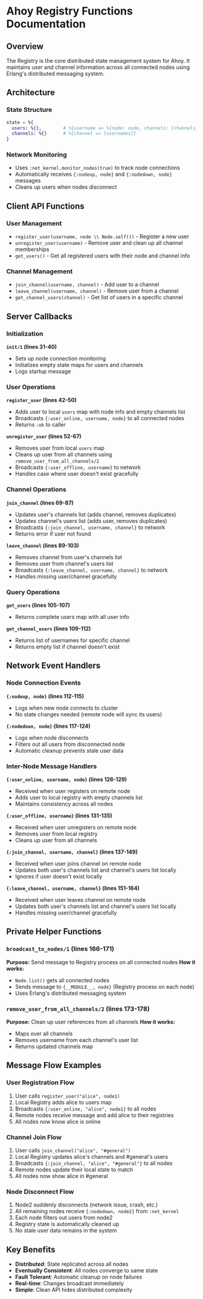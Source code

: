 # Ahoy Registry Functions Documentation

## Overview
The Registry is the core distributed state management system for Ahoy. It maintains user and channel information across all connected nodes using Erlang's distributed messaging system.

## Architecture

### State Structure
```elixir
state = %{
  users: %{},        # %{username => %{node: node, channels: [channels]}}
  channels: %{}      # %{channel => [usernames]}
}
```

### Network Monitoring
- Uses `:net_kernel.monitor_nodes(true)` to track node connections
- Automatically receives `{:nodeup, node}` and `{:nodedown, node}` messages
- Cleans up users when nodes disconnect

## Client API Functions

### User Management
- `register_user(username, node \\ Node.self())` - Register a new user
- `unregister_user(username)` - Remove user and clean up all channel memberships
- `get_users()` - Get all registered users with their node and channel info

### Channel Management  
- `join_channel(username, channel)` - Add user to a channel
- `leave_channel(username, channel)` - Remove user from a channel
- `get_channel_users(channel)` - Get list of users in a specific channel

## Server Callbacks

### Initialization
**`init/1` (lines 31-40)**
- Sets up node connection monitoring
- Initializes empty state maps for users and channels
- Logs startup message

### User Operations
**`register_user` (lines 42-50)**
- Adds user to local `users` map with node info and empty channels list
- Broadcasts `{:user_online, username, node}` to all connected nodes
- Returns `:ok` to caller

**`unregister_user` (lines 52-67)**
- Removes user from local `users` map
- Cleans up user from all channels using `remove_user_from_all_channels/2`
- Broadcasts `{:user_offline, username}` to network
- Handles case where user doesn't exist gracefully

### Channel Operations
**`join_channel` (lines 69-87)**
- Updates user's channels list (adds channel, removes duplicates)
- Updates channel's users list (adds user, removes duplicates)  
- Broadcasts `{:join_channel, username, channel}` to network
- Returns error if user not found

**`leave_channel` (lines 89-103)**
- Removes channel from user's channels list
- Removes user from channel's users list
- Broadcasts `{:leave_channel, username, channel}` to network
- Handles missing user/channel gracefully

### Query Operations
**`get_users` (lines 105-107)**
- Returns complete users map with all user info

**`get_channel_users` (lines 109-112)**
- Returns list of usernames for specific channel
- Returns empty list if channel doesn't exist

## Network Event Handlers

### Node Connection Events
**`{:nodeup, node}` (lines 112-115)**
- Logs when new node connects to cluster
- No state changes needed (remote node will sync its users)

**`{:nodedown, node}` (lines 117-124)**
- Logs when node disconnects
- Filters out all users from disconnected node
- Automatic cleanup prevents stale user data

### Inter-Node Message Handlers

**`{:user_online, username, node}` (lines 126-129)**
- Received when user registers on remote node
- Adds user to local registry with empty channels list
- Maintains consistency across all nodes

**`{:user_offline, username}` (lines 131-135)**
- Received when user unregisters on remote node  
- Removes user from local registry
- Cleans up user from all channels

**`{:join_channel, username, channel}` (lines 137-149)**
- Received when user joins channel on remote node
- Updates both user's channels list and channel's users list locally
- Ignores if user doesn't exist locally

**`{:leave_channel, username, channel}` (lines 151-164)**
- Received when user leaves channel on remote node
- Updates both user's channels list and channel's users list locally  
- Handles missing user/channel gracefully

## Private Helper Functions

### `broadcast_to_nodes/1` (lines 166-171)
**Purpose:** Send message to Registry process on all connected nodes
**How it works:**
- `Node.list()` gets all connected nodes
- Sends message to `{__MODULE__, node}` (Registry process on each node)
- Uses Erlang's distributed messaging system

### `remove_user_from_all_channels/2` (lines 173-178)
**Purpose:** Clean up user references from all channels
**How it works:**
- Maps over all channels
- Removes username from each channel's user list
- Returns updated channels map

## Message Flow Examples

### User Registration Flow
1. User calls `register_user("alice", node1)`
2. Local Registry adds alice to users map  
3. Broadcasts `{:user_online, "alice", node1}` to all nodes
4. Remote nodes receive message and add alice to their registries
5. All nodes now know alice is online

### Channel Join Flow  
1. User calls `join_channel("alice", "#general")`
2. Local Registry updates alice's channels and #general's users
3. Broadcasts `{:join_channel, "alice", "#general"}` to all nodes
4. Remote nodes update their local state to match
5. All nodes now show alice in #general

### Node Disconnect Flow
1. Node2 suddenly disconnects (network issue, crash, etc.)
2. All remaining nodes receive `{:nodedown, node2}` from `:net_kernel`
3. Each node filters out users from node2
4. Registry state is automatically cleaned up
5. No stale user data remains in the system

## Key Benefits

- **Distributed**: State replicated across all nodes
- **Eventually Consistent**: All nodes converge to same state
- **Fault Tolerant**: Automatic cleanup on node failures  
- **Real-time**: Changes broadcast immediately
- **Simple**: Clean API hides distributed complexity